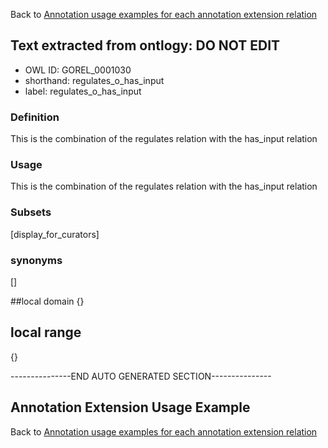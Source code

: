 Back to [Annotation usage examples for each annotation extension relation](http://wiki.geneontology.org/index.php/Annotation_usage_examples_for_each_annotation_extension_relation)

## Text extracted from ontlogy: DO NOT EDIT
* OWL ID: GOREL_0001030
* shorthand: regulates_o_has_input
* label: regulates_o_has_input

### Definition
This is the combination of the regulates relation with the has_input relation

### Usage
This is the combination of the regulates relation with the has_input relation

### Subsets
[display_for_curators]

### synonyms
[]

##local domain
{}

## local range
{}

---------------END AUTO GENERATED SECTION---------------


Annotation Extension Usage Example
----------------------------------

Back to [Annotation usage examples for each annotation extension relation](http://wiki.geneontology.org/index.php/Annotation_usage_examples_for_each_annotation_extension_relation)
